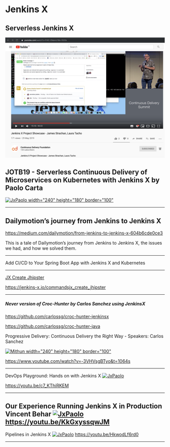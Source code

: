 # Jenkins X

## Serverless Jenkins X

[![JxJames width="240" height="180" border="100"](https://github.com/adhulappanavar/learning_resources/raw/master/images/Jenkins%20X%20Project%20Showcase%20-%20James%20Strachan%2C%20Laura%20Tacho.png)](https://www.youtube.com/watch?v=FrKC-EMamcY)


## JOTB19 - Serverless Continuous Delivery of Microservices on Kubernetes with Jenkins X by Paolo Carta

[![JxPaolo width="240" height="180" border="100"](https://img.youtube.com/vi/b6L1u5G7JN0/0.jpg)](https://www.youtube.com/watch?v=b6L1u5G7JN0)

----
## Dailymotion’s journey from Jenkins to Jenkins X
https://medium.com/dailymotion/from-jenkins-to-jenkins-x-604b6cde0ce3

This is a tale of Dailymotion’s journey from Jenkins to Jenkins X, the issues we had, and how we solved them.

----

Add CI/CD to Your Spring Boot App with Jenkins X and Kubernetes
[](https://developer.okta.com/blog/2018/07/11/ci-cd-spring-boot-jenkins-x-kubernetes)


----
[JX Create Jhipster ](https://jenkins-x.io/commandsjx_create_jhipster/)

https://jenkins-x.io/commandsjx_create_jhipster

----

##### Never version of Croc-Hunter by Carlos Sanchez using JenkinsX 
https://github.com/carlossg/croc-hunter-jenkinsx

https://github.com/carlossg/croc-hunter-java

Progressive Delivery: Continuous Delivery the Right Way - Speakers: Carlos Sanchez

[![Mithun width="240" height="180" border="100"](https://i.ytimg.com/vi/-3VHVsgBTyo/hqdefault.jpg?sqp=-oaymwEZCNACELwBSFXyq4qpAwsIARUAAIhCGAFwAQ==\u0026rs=AOn4CLA4WBSZOMUCsKply7i0ujVkqOtZPQ)](https://www.youtube.com/watch?v=3VHVsgBTyo&t=1064s)



https://www.youtube.com/watch?v=-3VHVsgBTyo&t=1064s



----
 DevOps Playground: Hands on with Jenkins X
[![JxPaolo](https://img.youtube.com/vi/c7_KThiRKEM/0.jpg)](https://www.youtube.com/watch?v=c7_KThiRKEM)


https://youtu.be/c7_KThiRKEM


----

Our Experience Running Jenkins X in Production Vincent Behar
[![JxPaolo](https://img.youtube.com/vi/KkGxyssqwJM/0.jpg)](https://www.youtube.com/watch?v=KkGxyssqwJM)
https://youtu.be/KkGxyssqwJM
----

Pipelines in Jenkins X
[![JxPaolo](https://img.youtube.com/vi/HkwodLf6rd0/0.jpg)](https://www.youtube.com/watch?v=HkwodLf6rd0)
https://youtu.be/HkwodLf6rd0


----